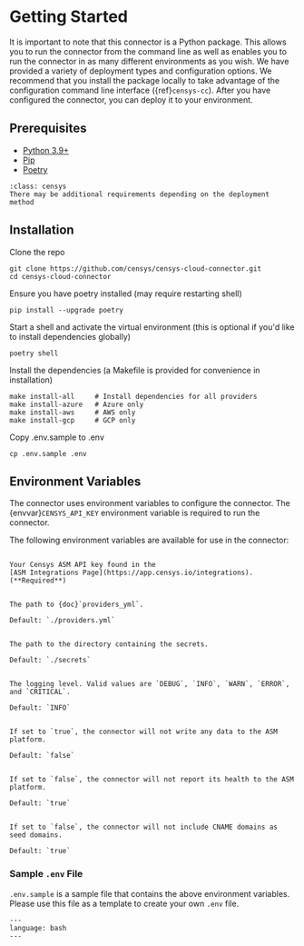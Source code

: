 # Getting Started

It is important to note that this connector is a Python package. This allows
you to run the connector from the command line as well as enables you to run
the connector in as many different environments as you wish. We have provided
a variety of deployment types and configuration options. We recommend that you
install the package locally to take advantage of the configuration command line
interface ({ref}`censys-cc`). After you have configured the
connector, you can deploy it to your environment.

## Prerequisites

- [Python 3.9+][python-install]
- [Pip][pip-install]
- [Poetry][poetry-install]

```{admonition} Note
:class: censys
There may be additional requirements depending on the deployment method
```

## Installation

Clone the repo

```{prompt} bash
git clone https://github.com/censys/censys-cloud-connector.git
cd censys-cloud-connector
```

Ensure you have poetry installed (may require restarting shell)

```{prompt} bash
pip install --upgrade poetry
```

Start a shell and activate the virtual environment
(this is optional if you'd like to install dependencies globally)

```{prompt} bash
poetry shell
```

Install the dependencies
(a Makefile is provided for convenience in installation)

  ```{prompt} bash
  make install-all     # Install dependencies for all providers
  make install-azure   # Azure only
  make install-aws     # AWS only
  make install-gcp     # GCP only
  ```

Copy .env.sample to .env

```{prompt} bash
cp .env.sample .env
```

## Environment Variables

The connector uses environment variables to configure the connector. The
{envvar}`CENSYS_API_KEY` environment variable is required to run the connector.

The following environment variables are available for use in the connector:

```{envvar} CENSYS_API_KEY

Your Censys ASM API key found in the
[ASM Integrations Page](https://app.censys.io/integrations). (**Required**)
```

```{envvar} PROVIDERS_CONFIG_FILE

The path to {doc}`providers_yml`.

Default: `./providers.yml`
```

```{envvar} SECRETS_DIR

The path to the directory containing the secrets.

Default: `./secrets`
```

```{envvar} LOGGING_LEVEL

The logging level. Valid values are `DEBUG`, `INFO`, `WARN`, `ERROR`, and `CRITICAL`.

Default: `INFO`
```

```{envvar} DRY_RUN

If set to `true`, the connector will not write any data to the ASM platform.

Default: `false`
```

```{envvar} HEALTHCHECK_ENABLED

If set to `false`, the connector will not report its health to the ASM platform.

Default: `true`
```

```{envvar} INCLUDE_CNAME_DOMAINS

If set to `false`, the connector will not include CNAME domains as seed domains.

Default: `true`
```

### Sample `.env` File

`.env.sample` is a sample file that contains the above environment variables.
Please use this file as a template to create your own `.env` file.

```{literalinclude} ../.env.sample
---
language: bash
---
```

<!-- References -->
[python-install]: https://www.python.org/downloads/
[poetry-install]: https://python-poetry.org/docs/
[pip-install]: https://pip.pypa.io/en/stable/installation/
